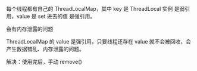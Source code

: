 
每个线程都有自己的 ThreadLocalMap，其中 key 是 ThreadLocal 实例 是弱引用，value 是 set 进去的值 是强引用。

会有内存泄露的问题

ThreadLocalMap 的 value 是强引用，只要线程还存在 value 就不会被回收，会产生数据错乱、内存泄露的问题。

解决：使用完后，手动 remove()